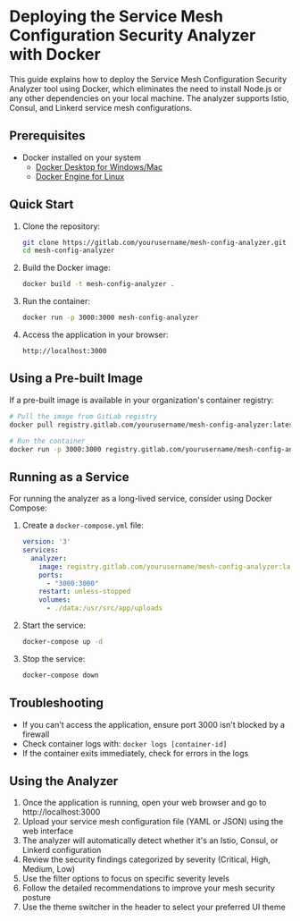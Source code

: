 # Deploying the Service Mesh Configuration Security Analyzer with Docker

This guide explains how to deploy the Service Mesh Configuration Security Analyzer tool using Docker, which eliminates the need to install Node.js or any other dependencies on your local machine. The analyzer supports Istio, Consul, and Linkerd service mesh configurations.

## Prerequisites

- Docker installed on your system
  - [Docker Desktop for Windows/Mac](https://www.docker.com/products/docker-desktop)
  - [Docker Engine for Linux](https://docs.docker.com/engine/install/)

## Quick Start

1. Clone the repository:
   ```bash
   git clone https://gitlab.com/yourusername/mesh-config-analyzer.git
   cd mesh-config-analyzer
   ```

2. Build the Docker image:
   ```bash
   docker build -t mesh-config-analyzer .
   ```

3. Run the container:
   ```bash
   docker run -p 3000:3000 mesh-config-analyzer
   ```

4. Access the application in your browser:
   ```
   http://localhost:3000
   ```

## Using a Pre-built Image

If a pre-built image is available in your organization's container registry:

```bash
# Pull the image from GitLab registry
docker pull registry.gitlab.com/yourusername/mesh-config-analyzer:latest

# Run the container
docker run -p 3000:3000 registry.gitlab.com/yourusername/mesh-config-analyzer:latest
```

## Running as a Service

For running the analyzer as a long-lived service, consider using Docker Compose:

1. Create a `docker-compose.yml` file:
   ```yaml
   version: '3'
   services:
     analyzer:
       image: registry.gitlab.com/yourusername/mesh-config-analyzer:latest
       ports:
         - "3000:3000"
       restart: unless-stopped
       volumes:
         - ./data:/usr/src/app/uploads
   ```

2. Start the service:
   ```bash
   docker-compose up -d
   ```

3. Stop the service:
   ```bash
   docker-compose down
   ```

## Troubleshooting

- If you can't access the application, ensure port 3000 isn't blocked by a firewall
- Check container logs with: `docker logs [container-id]`
- If the container exits immediately, check for errors in the logs

## Using the Analyzer

1. Once the application is running, open your web browser and go to http://localhost:3000
2. Upload your service mesh configuration file (YAML or JSON) using the web interface
3. The analyzer will automatically detect whether it's an Istio, Consul, or Linkerd configuration
4. Review the security findings categorized by severity (Critical, High, Medium, Low)
5. Use the filter options to focus on specific severity levels
6. Follow the detailed recommendations to improve your mesh security posture
7. Use the theme switcher in the header to select your preferred UI theme